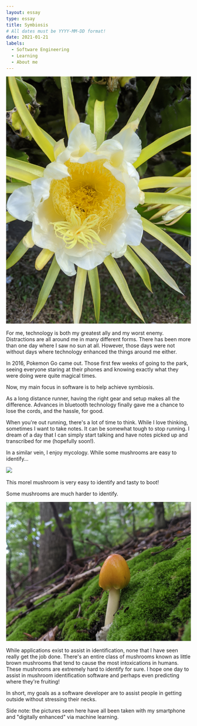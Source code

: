 ```yaml
---
layout: essay
type: essay
title: Symbiosis
# All dates must be YYYY-MM-DD format!
date: 2021-01-21
labels:
  - Software Engineering
  - Learning
  - About me
---
```


<div class="ui medium center rounded images">
  <img class="ui image" src="../images/dragonfruit.jpg">
</div>

For me, technology is both my greatest ally and my worst enemy. Distractions are all around me in many different forms. There has been more than one day where I saw no sun at all. However, those days were not without days where technology enhanced the things around me either.  

In 2016, Pokemon Go came out. Those first few weeks of going to the park, seeing everyone staring at their phones and knowing exactly what they were doing were quite magical times.  

Now, my main focus in software is to help achieve symbiosis.  

As a long distance runner, having the right gear and setup makes all the difference. Advances in bluetooth technology finally gave me a chance to lose the cords, and the hassle, for good.  

When you're out running, there's a lot of time to think. While I love thinking, sometimes I want to take notes. It can be somewhat tough to stop running. I dream of a day that I can simply start talking and have notes picked up and transcribed for me (hopefully soon!).  

In a similar vein, I enjoy mycology. While some mushrooms are easy to identify...  

<div class="ui medium rounded images">
  <img class="ui image" src="../images/morel.jpg">
</div>

This morel mushroom is very easy to identify and tasty to boot!  

Some mushrooms are much harder to identify.  

<div class="ui medium rounded images">
  <img class="ui image" src="../images/mush.jpg">
</div>

While applications exist to assist in identification, none that I have seen really get the job done. There's an entire class of mushrooms known as little brown mushrooms that tend to cause the most intoxications in humans. These mushrooms are extremely hard to identify for sure. I hope one day to assist in mushroom identification software and perhaps even predicting where they're fruiting!  

In short, my goals as a software developer are to assist people in getting outside without stressing their necks.

Side note: the pictures seen here have all been taken with my smartphone and "digitally enhanced" via machine learning.  





